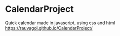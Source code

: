 # CalendarProject
Quick calendar made in javascript, using css and html
https://rauvagol.github.io/CalendarProject/
